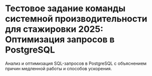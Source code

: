 # Тестовое задание команды системной производительности для стажировки 2025: Оптимизация запросов в PostgreSQL
Анализ и оптимизация SQL-запросов в PostgreSQL с объяснением причин медленной работы и способов ускорения.